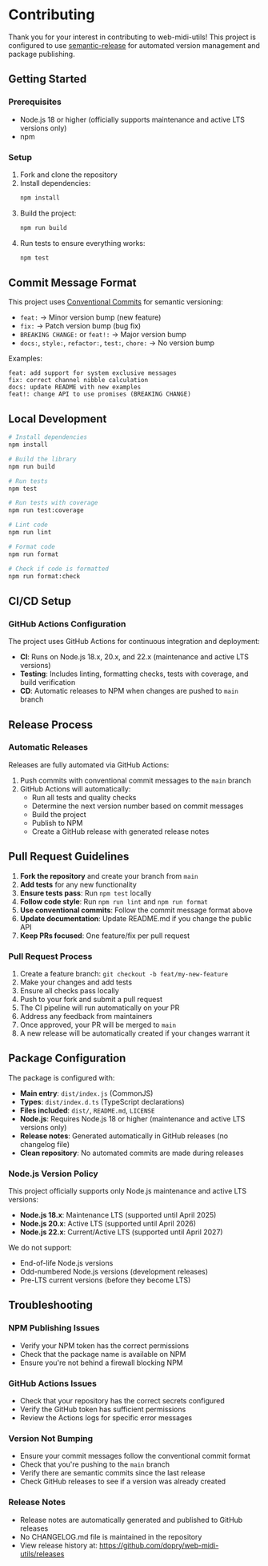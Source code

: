 # Contributing

Thank you for your interest in contributing to web-midi-utils! This project is configured to use [semantic-release](https://semantic-release.gitbook.io/) for automated version management and package publishing.

## Getting Started

### Prerequisites

- Node.js 18 or higher (officially supports maintenance and active LTS versions only)
- npm

### Setup

1. Fork and clone the repository
2. Install dependencies:
   ```bash
   npm install
   ```
3. Build the project:
   ```bash
   npm run build
   ```
4. Run tests to ensure everything works:
   ```bash
   npm test
   ```

## Commit Message Format

This project uses [Conventional Commits](https://www.conventionalcommits.org/) for semantic versioning:

- `feat:` → Minor version bump (new feature)
- `fix:` → Patch version bump (bug fix)
- `BREAKING CHANGE:` or `feat!:` → Major version bump
- `docs:`, `style:`, `refactor:`, `test:`, `chore:` → No version bump

Examples:
```
feat: add support for system exclusive messages
fix: correct channel nibble calculation
docs: update README with new examples
feat!: change API to use promises (BREAKING CHANGE)
```

## Local Development

```bash
# Install dependencies
npm install

# Build the library
npm run build

# Run tests
npm test

# Run tests with coverage
npm run test:coverage

# Lint code
npm run lint

# Format code
npm run format

# Check if code is formatted
npm run format:check
```

## CI/CD Setup

### GitHub Actions Configuration

The project uses GitHub Actions for continuous integration and deployment:

- **CI**: Runs on Node.js 18.x, 20.x, and 22.x (maintenance and active LTS versions)
- **Testing**: Includes linting, formatting checks, tests with coverage, and build verification
- **CD**: Automatic releases to NPM when changes are pushed to `main` branch

## Release Process

### Automatic Releases

Releases are fully automated via GitHub Actions:

1. Push commits with conventional commit messages to the `main` branch
2. GitHub Actions will automatically:
   - Run all tests and quality checks
   - Determine the next version number based on commit messages
   - Build the project
   - Publish to NPM
   - Create a GitHub release with generated release notes

## Pull Request Guidelines

1. **Fork the repository** and create your branch from `main`
2. **Add tests** for any new functionality
3. **Ensure tests pass**: Run `npm test` locally
4. **Follow code style**: Run `npm run lint` and `npm run format`
5. **Use conventional commits**: Follow the commit message format above
6. **Update documentation**: Update README.md if you change the public API
7. **Keep PRs focused**: One feature/fix per pull request

### Pull Request Process

1. Create a feature branch: `git checkout -b feat/my-new-feature`
2. Make your changes and add tests
3. Ensure all checks pass locally
4. Push to your fork and submit a pull request
5. The CI pipeline will run automatically on your PR
6. Address any feedback from maintainers
7. Once approved, your PR will be merged to `main`
8. A new release will be automatically created if your changes warrant it

## Package Configuration

The package is configured with:
- **Main entry**: `dist/index.js` (CommonJS)
- **Types**: `dist/index.d.ts` (TypeScript declarations)
- **Files included**: `dist/`, `README.md`, `LICENSE`
- **Node.js**: Requires Node.js 18 or higher (maintenance and active LTS versions only)
- **Release notes**: Generated automatically in GitHub releases (no changelog file)
- **Clean repository**: No automated commits are made during releases

### Node.js Version Policy

This project officially supports only Node.js maintenance and active LTS versions:
- **Node.js 18.x**: Maintenance LTS (supported until April 2025)
- **Node.js 20.x**: Active LTS (supported until April 2026)  
- **Node.js 22.x**: Current/Active LTS (supported until April 2027)

We do not support:
- End-of-life Node.js versions
- Odd-numbered Node.js versions (development releases)
- Pre-LTS current versions (before they become LTS)

## Troubleshooting

### NPM Publishing Issues
- Verify your NPM token has the correct permissions
- Check that the package name is available on NPM
- Ensure you're not behind a firewall blocking NPM

### GitHub Actions Issues
- Check that your repository has the correct secrets configured
- Verify the GitHub token has sufficient permissions
- Review the Actions logs for specific error messages

### Version Not Bumping
- Ensure your commit messages follow the conventional commit format
- Check that you're pushing to the `main` branch
- Verify there are semantic commits since the last release
- Check GitHub releases to see if a version was already created

### Release Notes
- Release notes are automatically generated and published to GitHub releases
- No CHANGELOG.md file is maintained in the repository
- View release history at: https://github.com/dopry/web-midi-utils/releases
